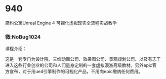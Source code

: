 # 940
简约公寓Unreal Engine 4 可视化虚拟现实全流程实战教学
### 微:NoBug1024 


课程介绍：

这是一套专门为设计院，三维动画公司、效果图公司、景观规划公司、以及有志于进入这些行业创业的公司和人们量身定制的一套虚拟漫游高级教材。另外epic官方宣布，对于用ue4引擎制作的可视化产品，不用向epic缴纳任何费用。
